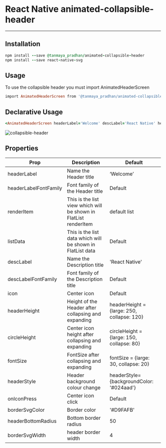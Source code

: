 # React Native animated-collapsible-header
-------------------------------------------

Installation
-------------------------------------------
```ruby
npm install --save @tanmaya_pradhan/animated-collapsible-header
npm install --save react-native-svg
```
Usage
-------------------------------------------
To use the collapsible header you must import AnimatedHeaderScreen
```ruby
import AnimatedHeaderScreen from '@tanmaya_pradhan/animated-collapsible-header';
```
Declarative Usage
-------------------------------------------
```ruby
<AnimatedHeaderScreen headerLabel='Welcome' descLabel='React Native' headerStyle={{backgroundColor: '#024aad'}} />
```

![collapsible-header](https://user-images.githubusercontent.com/40633712/141827999-2e3ad009-2f3d-4218-8744-75347ef87993.gif)




Properties
-------------------------------------------

| Prop                  | Description                                                      | Default                                    |
| --------------------- | ---------------------------------------------------------------- | ------------------------------------------ |
| headerLabel           | Name the Header title                                            | ‘Welcome’                                  |
| headerLabelFontFamily | Font family of the Header title                                  | Default                                    |
| renderItem            | This is the list view which will be shown in FlatList renderItem | default list                               |
| listData              | This is the list data which will be shown in FlatList data       | Default                                    |
| descLabel             | Name the Description title                                       | 'React Native'                             |
| descLabelFontFamily   | Font family of the Description title                             | Default                                    |
| icon                  | Center icon                                                      | Default                                    |
| headerHeight          | Height of the Header after collapsing and expanding              | headerHeight = {large: 250, collapse: 120} |
| circleHeight          | Center icon height after collapsing and expanding                | circleHeight = {large: 150, collapse: 80}  |
| fontSize              | FontSize after collapsing and expanding                          | fontSize = {large: 30, collapse: 20}       |
| headerStyle           | Header background colour change                                  | headerStyle={backgroundColor: '#024aad'}   |
| onIconPress           | Center icon click                                                | Default                                    |
| borderSvgColor        | Border color                                                     | '#D9FAFB'                                  |
| headerBottomRadius    | Bottom border radius                                             | 50                                         |
| borderSvgWidth        | header border width                                              | 4                                         |




